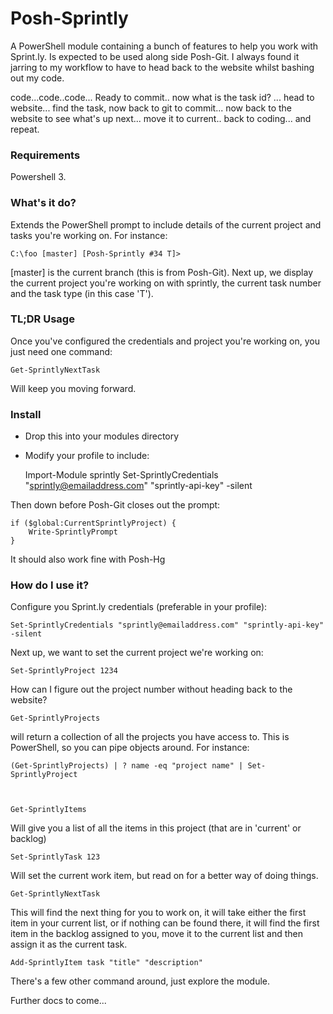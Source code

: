 # Posh-Sprintly

A PowerShell module containing a bunch of features to help you work with Sprint.ly. Is expected to be used along side Posh-Git. I always found it jarring to my workflow to have to head back to the website whilst bashing out my code.

code...code..code... Ready to commit.. now what is the task id? ... head to website... find the task, now back to git to commit... now back to the website to see what's up next... move it to current.. back to coding... and repeat.


### Requirements

Powershell 3.

### What's it do?

Extends the PowerShell prompt to include details of the current project and tasks you're working on. For instance:

    C:\foo [master] [Posh-Sprintly #34 T]>

[master] is the current branch (this is from Posh-Git). Next up, we display the current project you're working on with sprintly, the current task number and the task type (in this case 'T').

### TL;DR Usage

Once you've configured the credentials and project you're working on, you just need one command:

    Get-SprintlyNextTask

Will keep you moving forward.

### Install

* Drop this into your modules directory

* Modify your profile to include:


    Import-Module sprintly
    Set-SprintlyCredentials "sprintly@emailaddress.com" "sprintly-api-key" -silent

Then down before Posh-Git closes out the prompt:


    if ($global:CurrentSprintlyProject) {
        Write-SprintlyPrompt
    }


It should also work fine with Posh-Hg

### How do I use it?

Configure you Sprint.ly credentials (preferable in your profile):

    Set-SprintlyCredentials "sprintly@emailaddress.com" "sprintly-api-key" -silent

Next up, we want to set the current project we're working on:

    Set-SprintlyProject 1234

How can I figure out the project number without heading back to the website?

    Get-SprintlyProjects 

will return a collection of all the projects you have access to. This is PowerShell, so you can pipe objects around. For instance:

    (Get-SprintlyProjects) | ? name -eq "project name" | Set-SprintlyProject

 

    Get-SprintlyItems

Will give you a list of all the items in this project (that are in 'current' or backlog)

    Set-SprintlyTask 123

Will set the current work item, but read on for a better way of doing things.

    Get-SprintlyNextTask

This will find the next thing for you to work on, it will take either the first item in your current list, or if nothing can be found there, it will find the first item in the backlog assigned to you, move it to the current list and then assign it as the current task.

    Add-SprintlyItem task "title" "description"

There's a few other command around, just explore the module.

Further docs to come...